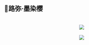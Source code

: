 ## 🌸路弥·墨染樱

<!--
**LumiACGN/LumiACGN** is a ✨ _special_ ✨ repository because its `README.md` (this file) appears on your GitHub profile.

Here are some ideas to get you started:

- 🔭 I’m currently working on ...
- 🌱 I’m currently learning ...
- 👯 I’m looking to collaborate on ...
- 🤔 I’m looking for help with ...
- 💬 Ask me about ...
- 📫 How to reach me: ...
- 😄 Pronouns: ...
- ⚡ Fun fact: ...
-->

<h1 align="center"> <a href="https://sunguoqi.com/"> <img src="https://readme-typing-svg.herokuapp.com/?lines=我永远喜欢二次元&center=true&size=27"> </a> </h1>
<div align="center"> <img src="https://metrics.lecoq.io/LumiACGN?template=classic&config.timezone=Asia%2FShanghai"> </div>
